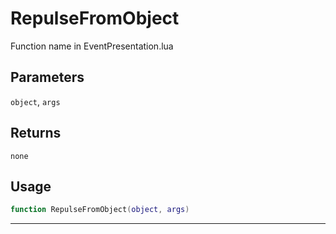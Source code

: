 # RepulseFromObject
Function name in EventPresentation.lua
## Parameters
`object`, `args`
## Returns
`none`
## Usage
```lua
function RepulseFromObject(object, args)
```
---
